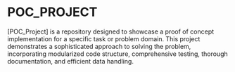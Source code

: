 # POC_PROJECT
[POC_Project] is a repository designed to showcase a proof of concept implementation for a specific task or problem domain. This project demonstrates a sophisticated approach to solving the problem, incorporating modularized code structure, comprehensive testing, thorough documentation, and efficient data handling.
